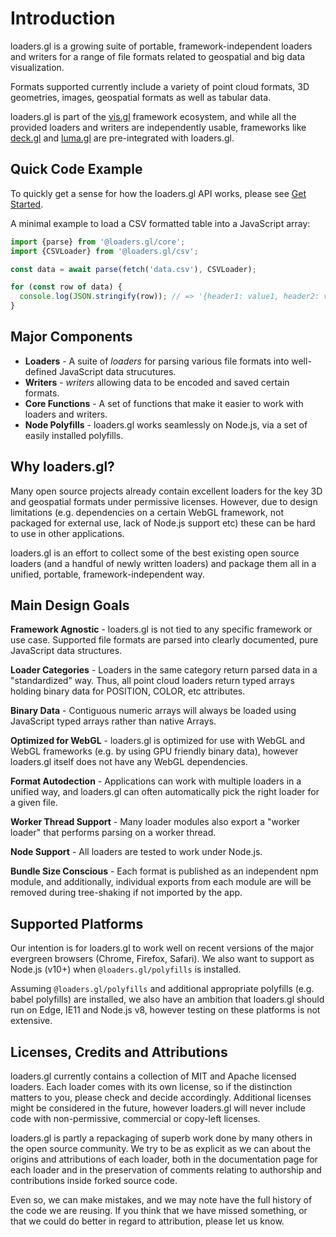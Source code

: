 # Introduction

loaders.gl is a growing suite of portable, framework-independent loaders and writers for a range of file formats related to geospatial and big data visualization.

Formats supported currently include a variety of point cloud formats, 3D geometries, images, geospatial formats as well as tabular data.

loaders.gl is part of the [vis.gl](https://vis.gl) framework ecosystem, and while all the provided loaders and writers are independently usable, frameworks like [deck.gl](https://deck.gl) and [luma.gl](https://luma.gl) are pre-integrated with loaders.gl.

## Quick Code Example

To quickly get a sense for how the loaders.gl API works, please see [Get Started](docs/developer-guide/get-started).

A minimal example to load a CSV formatted table into a JavaScript array:

```js
import {parse} from '@loaders.gl/core';
import {CSVLoader} from '@loaders.gl/csv';

const data = await parse(fetch('data.csv'), CSVLoader);

for (const row of data) {
  console.log(JSON.stringify(row)); // => '{header1: value1, header2: value2}'
}
```

## Major Components

- **Loaders** - A suite of *loaders* for parsing various file formats into well-defined JavaScript data strucutures.
- **Writers** - *writers* allowing data to be encoded and saved certain formats.
- **Core Functions** - A set of functions that make it easier to work with loaders and writers.
- **Node Polyfills** - loaders.gl works seamlessly on Node.js, via a set of easily installed polyfills.

## Why loaders.gl?

Many open source projects already contain excellent loaders for the key 3D and geospatial formats under permissive licenses. However, due to design limitations (e.g. dependencies on a certain WebGL framework, not packaged for external use, lack of Node.js support etc) these can be hard to use in other applications.

loaders.gl is an effort to collect some of the best existing open source loaders (and a handful of newly written loaders) and package them all in a unified, portable, framework-independent way.

## Main Design Goals

**Framework Agnostic** - loaders.gl is not tied to any specific framework or use case. Supported file formats are parsed into clearly documented, pure JavaScript data structures.

**Loader Categories** - Loaders in the same category return parsed data in a "standardized" way. Thus, all point cloud loaders return typed arrays holding binary data for POSITION, COLOR, etc attributes.

**Binary Data** - Contiguous numeric arrays will always be loaded using JavaScript typed arrays rather than native Arrays.

**Optimized for WebGL** - loaders.gl is optimized for use with WebGL and WebGL frameworks (e.g. by using GPU friendly binary data), however loaders.gl itself does not have any WebGL dependencies.

**Format Autodection** - Applications can work with multiple loaders in a unified way, and loaders.gl can often automatically pick the right loader for a given file.

**Worker Thread Support** - Many loader modules also export a "worker loader" that performs parsing on a worker thread.

**Node Support** - All loaders are tested to work under Node.js.

**Bundle Size Conscious** - Each format is published as an independent npm module, and additionally, individual exports from each module are will be removed during tree-shaking if not imported by the app.

## Supported Platforms

Our intention is for loaders.gl to work well on recent versions of the major evergreen browsers (Chrome, Firefox, Safari). We also want to support as Node.js (v10+) when `@loaders.gl/polyfills` is installed.

Assuming `@loaders.gl/polyfills` and additional appropriate polyfills (e.g. babel polyfills) are installed, we also have an ambition that loaders.gl should run on Edge, IE11 and Node.js v8, however testing on these platforms is not extensive.

## Licenses, Credits and Attributions

loaders.gl currently contains a collection of MIT and Apache licensed loaders. Each loader comes with its own license, so if the distinction matters to you, please check and decide accordingly. Additional licenses might be considered in the future, however loaders.gl will never include code with non-permissive, commercial or copy-left licenses.

loaders.gl is partly a repackaging of superb work done by many others in the open source community. We try to be as explicit as we can about the origins and attributions of each loader, both in the documentation page for each loader and in the preservation of comments relating to authorship and contributions inside forked source code.

Even so, we can make mistakes, and we may note have the full history of the code we are reusing. If you think that we have missed something, or that we could do better in regard to attribution, please let us know.
